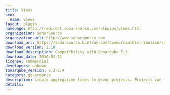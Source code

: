 ```yaml
---
title: Views
seo:
  name: Views
layout: plugin
homepage: http://redirect.sonarsource.com/plugins/views.html
organization: SonarSource
organization_url: http://www.sonarsource.com
download_url: https://sonarsource.bintray.com/CommercialDistribution/sonar-views-plugin/sonar-views-plugin-2.10.jar
download_version: 2.10
download_description: Compatibility with SonarQube 5.3
download_date: 2016-01-11
license: Commercial
developers: unkown
sonarqube_version: 5.3-5.4
category: governance
description: Create aggregation trees to group projects. Projects can for instance be grouped by applications, applications by team, teams by department.
details: 
---
```

